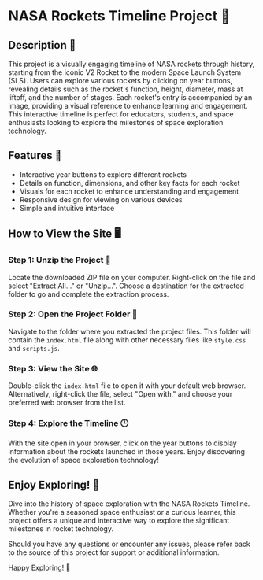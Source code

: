 # NASA Rockets Timeline Project 🚀

## Description 📖

This project is a visually engaging timeline of NASA rockets through history, starting from the iconic V2 Rocket to the modern Space Launch System (SLS). Users can explore various rockets by clicking on year buttons, revealing details such as the rocket's function, height, diameter, mass at liftoff, and the number of stages. Each rocket's entry is accompanied by an image, providing a visual reference to enhance learning and engagement. This interactive timeline is perfect for educators, students, and space enthusiasts looking to explore the milestones of space exploration technology.

## Features 🌟

- Interactive year buttons to explore different rockets
- Details on function, dimensions, and other key facts for each rocket
- Visuals for each rocket to enhance understanding and engagement
- Responsive design for viewing on various devices
- Simple and intuitive interface

## How to View the Site 🖥️

### Step 1: Unzip the Project 📂

Locate the downloaded ZIP file on your computer. Right-click on the file and select "Extract All..." or "Unzip...". Choose a destination for the extracted folder to go and complete the extraction process.

### Step 2: Open the Project Folder 📁

Navigate to the folder where you extracted the project files. This folder will contain the `index.html` file along with other necessary files like `style.css` and `scripts.js`.

### Step 3: View the Site 🌐

Double-click the `index.html` file to open it with your default web browser. Alternatively, right-click the file, select "Open with," and choose your preferred web browser from the list.

### Step 4: Explore the Timeline 🕒

With the site open in your browser, click on the year buttons to display information about the rockets launched in those years. Enjoy discovering the evolution of space exploration technology!

## Enjoy Exploring! 🌌

Dive into the history of space exploration with the NASA Rockets Timeline. Whether you're a seasoned space enthusiast or a curious learner, this project offers a unique and interactive way to explore the significant milestones in rocket technology.

Should you have any questions or encounter any issues, please refer back to the source of this project for support or additional information.

Happy Exploring! 🎉
